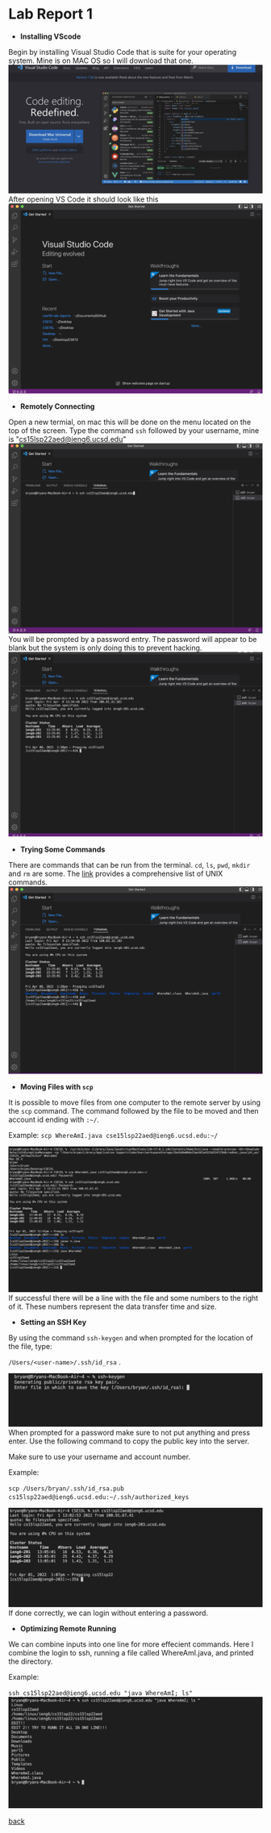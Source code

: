 # Lab Report 1

* **Installing VScode**

Begin by installing Visual Studio Code that is suite for your operating system. Mine is on MAC OS so I will download that one.
![Image](report1images/VSCODEINSTALL.jpg)
After opening VS Code it should look like this
![Image](report1images/openVS.jpg)

* **Remotely Connecting**

Open a new termial, on mac this will be done on the menu located on the top of the screen. Type the command `ssh` followed by your username, mine is "cs15lsp22aed@ieng6.ucsd.edu"
![image](report1images/sshType.jpg)
You will be prompted by a password entry. The password will appear to be blank but the system is only doing this to prevent hacking. 
![Image](report1images/sshLogin.jpg)

* **Trying Some Commands**

There are commands that can be run from the terminal. `cd`, `ls`,  `pwd`, `mkdir` and `rm` are some. 
The [link](https://en.wikipedia.org/wiki/List_of_Unix_commands) provides a comprehensive list of UNIX commands.
![Image](report1images/sshCommands.jpg)


* **Moving Files with `scp`**

It is possible to move files from one computer to the remote server by using the `scp` command. The command followed by the file to be moved and then account id ending with `:~/`. 

Example: `scp WhereAmI.java cse15lsp22aed@ieng6.ucsd.edu:~/`

![Image](report1images/scp.jpg)
If successful there will be a line with the file and some numbers to the right of it. These numbers represent the data transfer time and size.


* **Setting an SSH Key**

By using the command `ssh-keygen` and when prompted for the location of the file, type: 

`/Users/<user-name>/.ssh/id_rsa` .

![Image](report1images/keygen.jpg)
When prompted for a password make sure to not put anything and press enter.  Use the following command to copy the public key into the server. 

Make sure to use your username and account number.

Example: 

`scp /Users/bryan/.ssh/id_rsa.pub cs15lsp22aed@ieng6.ucsd.edu:~/.ssh/authorized_keys`

![Image](report1images/noPassLogin.jpg)
If done correctly, we can login without entering a password.

* **Optimizing Remote Running**

We can combine inputs into one line for more effecient commands. Here I combine the login to ssh, running a file called WhereAmI.java, and printed the directory. 

Example: 

`ssh cs15lsp22aed@ieng6.ucsd.edu "java WhereAmI; ls"`
![Image](report1images/fast.jpg)


[back](https://bchoucsd.github.io/cse15l-lab-reports/)


